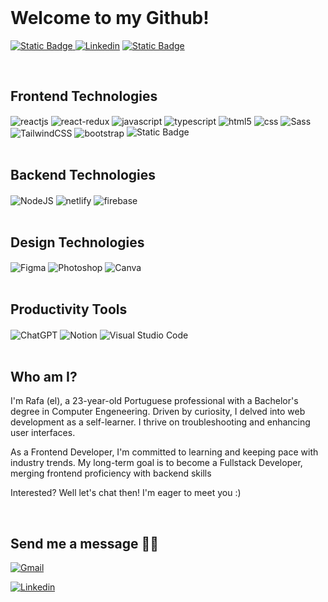 <br>

# Welcome to my Github!


[![Static Badge](https://img.shields.io/badge/My%20Website-%23617566?style=for-the-badge&logo=data%3Aimage%2Fpng%3Bbase64%2CiVBORw0KGgoAAAANSUhEUgAAADIAAAAyCAYAAAAeP4ixAAAACXBIWXMAAAsTAAALEwEAmpwYAAAG00lEQVR4nO1a6Y8URRQfQDw%2FeF9gvDGamGgiKBg%2FaFS8IvE%2B8IjReOAC4hUvFgQiAgIag3hFJPrBf4BElwUEj2hEQA5BVnFlYXdm%2Br3umV0%2FsSu0%2BY2%2Fwkcx0z3LzsrGbCWd6a56R706Xv3eq8lk%2Bsv%2FtBSLxWNV9XZVnSsiDaraJCKRiPzFJ1LVrWx7Q1VvKxQKx2T6Qmlubj5cRO5X1WUi0qWqcXce8IhIo4iMhazMQTLgWVXNmU5h1Heb78YgCG5033xfZtp3g8cYllXVp5uamg77T4wIw%2FByVd1iOrQxDMNnVHWqG2VVHe%2FoHZ35nmgMmAJeEdlk5P2sqiN7exbmm1HfGobhXXEcDxCRESLSKSJ7VPVhy%2BcbghIEwaPs9C4RGQ4ZYRjeDZlmdufVfLlhU6rqV2bEJ8dxfAja8Kuq69jhBT5vOUNY%2Fy7b1nqy6s1%2BWxlF0dE1MUJEhojIehrxu6pe6rWPY1tzS0vLEdUaks1mjxKRFvI%2B7vFcBnls%2Bymfz5%2FSIyPa2tpOVNVtbi8EQXCqbY%2FjeLCIbOdmvrecjEqGoNDjlQYBsjL7D%2BBG8v%2Fa3t5%2B%2FAEZwWleTkXt%2BXz%2BnISObI%2FjeFB3DYEOEdlBGWP9duiEbrYvraQjsfDQsn7%2FTxF5MwiC8wxNyVDsmQQ5FQ1he71z1xkW6IAu6PT6MKtbRoRheAM8EDwRvJCqLqFHcgLXicgMngWdSWs4zRAsV3o8yJphHEdMnUvQB%2BMVR1dlBDas2xeq%2BpKrz%2BfzF4vIIhEpeKfzLlX9El5IROrCMLwe7hjLgrClRId3LpURoMFZQ8%2B1kgNmZQLaLIJOMyCT3X6pyi3jdKWwzf4GRInj%2BFARudlt8lo%2BIrIdsqGjnF53zuBQTTQC8MDBDghMMThLuitV9VoMgIh8SFC4WlV%2FI1DcO8qoU9UfSPOBqk4CL2WUYEqSThG5hXRt5Yy1hPdR6QactglGnEa6YhzHA1MMTtwjKEQHbskOTaErwRkggSRDGtnBJ5IUi8gYKl2RRFetIaRbQd1jUnTXka6hIgyhZ%2BhMO3xEZBo7OLuGhsxhB19NO6RdP%2BFA0uT2lz5RlHFGEAT3mLoJxvO86OpBw%2Fof8e1wkYg84ANKPvVG5h2kXc%2FvX7iB7zQ04w3vXuSAENnFLRUNEZHXyPiJqfveCFxjBH7Kupe9ffOZ4f3GDMIGU%2F8x66dS1mzSLDY03xne9ab%2BI9ZNTzJkOIkEAI0n8R5CEkRucT6fPxcuV1XzpD0fvDiF3XkBMBhF0emEOZsNir0ALhTnAGfgQhoyku0BZDu9MMBEj463lf24KJPip92JPdIAuucRlrrlFYbhKL5vsvwO2kRRdAXgjZsxPqXl5QYLWRZPbwkFIxYxel9Q1Vd8XsRFFY0ws%2FK2mzrMAkYmiqIzzOysIbgDzTSPdx7rZ2IWQF8oFM4CP0d4g4ntZ3qDsMDXWygUzizHW43bR2eucsuLTCv9%2FeJGz4I6FM7EXl4R%2Bdbwfm15AR49vVd7elf5e83OWqoh2BtYq26jIVFgRm2i2YD7TS%2F3TpuhqSvnwUTkDx8CMcgSQ%2FOY4X3S1O9Igk%2F7FEBoB9HtKZ%2FNZk8yiYGy06uq75O3K5fLnezqi8XicYT8aJtfQe9itu%2BDLjzet6oyor%2F0lVL4BzQiYdaFJZREC2DH5TWnhqDR5QhKh2SPQKOB8eP6KoxXQhcR%2BSI1sALmSgqYEPyQrqNGgdVAk%2FYZkkA3wCGMxMCKoW5blSNjQ93RJtRdylB3m01U8B0n%2F2rQgJb5gapDXVW9lbJ2Joa6JH7EzEpfTT48lGgEGQa5XK9DtinpoE6mgxbi4ArD8DpgolwudzaT3yU6vKMObaTBIbcQvFWmg%2BrZvi5tOdtZuSYlQbeWmKjWCbrpkJ2UoAOEqsoIP4Y2TwdAYRAEw3wv18OU6ZQyKdNhBKAdXh9ez3S3cIk1piSxx7K9xd1xdMcQ4qudVSaxGw4oiY3S0dFxAlKULvbwXSOvFZordSTNEFV9sNK1gqoONUFVE%2FBWpicF6x%2BXLU6hf7%2BHHJhDtK2trUd286JnR7mLnjAMR0Ge29wWfPao0PuscqgW69qNIO9R3AZ9p1pDVPU9tq0xV2%2BDAX965erNuwydZ25km5BJ4ak83MFsnENphiDWcGGCiFwCGbjx0n%2BXMXTM7dW7dywtBxOoFGHpc8b7oBMTKhmiqk%2FZ62nwIkFh5G2qKgKsRSGUmeRFg%2Fv8YQB%2FDgiC4Cb3zffllf4wQO81MRV69JZBWBLETp0HAElwyDUAAB4UA8oVbEqCutki8jmyh4QaXXxwP7KFbbNw11HzjdxfMn2n%2FA33tOsywrC8DQAAAABJRU5ErkJggg%3D%3D)
](https://rafa-lopes.netlify.app/)
[![Linkedin](https://img.shields.io/badge/LinkedIn-0077B5?style=for-the-badge&logo=linkedin&logoColor=white)](https://www.linkedin.com/in/rafael-lopes-frontend-developer/)
[![Static Badge](https://img.shields.io/badge/download%20cv-%23ddd?style=for-the-badge&logo=data%3Aimage%2Fpng%3Bbase64%2CiVBORw0KGgoAAAANSUhEUgAAADIAAAAyCAYAAAAeP4ixAAAACXBIWXMAAAsTAAALEwEAmpwYAAABDElEQVR4nO2X%2FQqCQBDE5ylMev8XKf%2BKoBKij6fZEFY4xIv1Wrq15gdLgt6442x2AcTMDsARP4BorR6hkWAwkWgwkWgwkWgwkWgwkWiESESM1Rk0cnQL7lOM9QZ7g0YII6vXkAhNgEaCPU0wkWBPE0zkTxM5AbgAaAs0hjU9gINDHx8L9HrNPWMmp9HqmuHcOYKRBsBVr3sC2Bo0Nsmax8yaar%2Fs78xMNZaa%2BPoWJWcm1SgxUWWvNWdm1Cg1UW3TmH6Jx8%2F0OPdS8O7DRSBNJq2lSYTYxk%2FNlJoI8X9kGKGbVluxD3hsLxotrN2IB0IjChNxRjhaCkfLGeFoKRwtZ4SjpUiwQim1GzcbeQG1AFqJ0C8cGAAAAABJRU5ErkJggg%3D%3D)
](https://drive.google.com/file/d/14v_VkQ3HAfnLcltgsVtZeOgxJAvctO6L/view?usp=share_link?alt=media&token=d6ef8f22-21a7-41e5-8ac7-d8afc5003be6)

<br>

## Frontend Technologies

<div style="display: inline_block">

<img align="center" style="display:inline" alt="reactjs"  src="https://img.shields.io/badge/React-20232A?style=for-the-badge&logo=react&logoColor=61DAFB"/>

<img align="center" style="display:inline" alt="react-redux"  src="https://img.shields.io/badge/Redux-20232A?style=for-the-badge&logo=redux&logoColor=61DAFB"/>

<img align="center" style="display:inline" alt="javascript"  src="https://img.shields.io/badge/JavaScript-323330?style=for-the-badge&logo=javascript&logoColor=F7DF1E">

<img align="center" style="display:inline" alt="typescript"  src="https://img.shields.io/badge/TypeScript-323330?style=for-the-badge&logo=typescript&logoColor=2f74c0">

<img align="center" style="display:inline" alt="html5"  src="https://img.shields.io/badge/HTML5-E34F26?style=for-the-badge&logo=html5&logoColor=white"/>

<img align="center" style="display:inline" alt="css"  src="https://img.shields.io/badge/CSS3-1572B6?style=for-the-badge&logo=css3&logoColor=white"/>

<img align="center" style="display:inline" alt="Sass"  src="https://img.shields.io/badge/Sass-1572B6?style=for-the-badge&&color=c76494&logo=Sass&logoColor=white"/>

<img align="center" style="display:inline" alt="TailwindCSS"  src="https://img.shields.io/badge/TailwindCSS-1572B6?style=for-the-badge&logo=TailwindCSS&logoColor=white"/>

<img align="center" style="display:inline" alt="bootstrap"  src="https://img.shields.io/badge/Bootstrap-563D7C?style=for-the-badge&logo=bootstrap&logoColor=white"/>

<img alt="Static Badge" src="https://img.shields.io/badge/And%20more!-%23ddd?style=for-the-badge&logo=data%3Aimage%2Fpng%3Bbase64%2CiVBORw0KGgoAAAANSUhEUgAAADIAAAAyCAYAAAAeP4ixAAAACXBIWXMAAAsTAAALEwEAmpwYAAAA5UlEQVR4nO3UMW7CQBSE4b%2BBVOC0gUORcAxMuCXESBClAcM1IH2ijYaVI7IRnddiPulVnnnF2mswMzMzMzMzuwsPwCtQAZ%2BaN2AO9DvQ%2FzEGPoCvxLwDI%2FLtx5O4LNkBE2CgeQZqPdsmTqbtfrRQcA8UXCsay8oM%2B9FaoXASKS%2FKhG82t350Vii8ypShMqcM%2B9HphkXFP4va7keVQuFipUyVWWXYj%2BYK1YnL9ggclZll2I%2F6%2Bk%2BH4EEXa6iZNpZsgF6G%2FV9GjWV%2FTVjylHH%2F6mRKfYdnzVKvs9eBvpmZmZmZmRkd9w1Ms7n%2BqE9GlAAAAABJRU5ErkJggg%3D%3D">

</div>

<br>

## Backend Technologies

<div style="display: inline_block">

<img align="center" style="display:inline" alt="NodeJS"  src="https://img.shields.io/badge/Node.js-43853D?style=for-the-badge&logo=node.js&logoColor=white"/>

<img align="center" style="display:inline" alt="netlify"  src="https://img.shields.io/badge/Netlify-00C7B7?style=for-the-badge&logo=netlify&logoColor=white"/>

<img align="center" style="display:inline" alt="firebase"  src="https://img.shields.io/badge/Firebase-E34F26?style=for-the-badge&logo=firebase&logoColor=whtie"/>

</div>

<br>

## Design Technologies

<div style="display: inline_block">

<img align="center" style="display:inline" alt="Figma"  src="https://img.shields.io/badge/Figma-f7f7f7?style=for-the-badge&logo=Figma"/>

<img align="center" style="display:inline" alt="Photoshop"  src="https://img.shields.io/badge/Photoshop-001d34?style=for-the-badge&logo=Adobe-Photoshop"/>

<img align="center" style="display:inline" alt="Canva"  src="https://img.shields.io/badge/Canva-20232A?style=for-the-badge&logo=Canva"/>

</div>

<br>

## Productivity Tools

<div style="display: inline_block">

<img align="center" style="display:inline" alt="ChatGPT"  src="https://img.shields.io/badge/ChatGPT-79277d?style=for-the-badge&logo=openai"/>

<img align="center" style="display:inline" alt="Notion"  src="https://img.shields.io/badge/Notion-333?style=for-the-badge&logo=Notion"/>

<img align="center" style="display:inline" alt="Visual Studio Code"  src="https://img.shields.io/badge/Visual Studio Code-1b5ea6?style=for-the-badge&logo=Visual Studio Code"/>

</div>

<br>

## Who am I?

<p>  I'm Rafa (el), a 23-year-old Portuguese professional with
                        a Bachelor's degree in Computer Engeneering. Driven by
                        curiosity, I delved into web development as a
                        self-learner. I thrive on troubleshooting and enhancing
                        user interfaces.</p>

<p>As a Frontend Developer, I'm committed to learning and keeping pace with industry trends. My long-term goal is to become a Fullstack Developer, merging frontend proficiency with backend skills </p>


<p>Interested? Well let's chat then! I'm eager to meet you :)</p>

<br/>

## Send me a message 🙋‍♂️

[![Gmail](https://img.shields.io/badge/Gmail-0078D4?style=for-the-badge&color=red&logo=gmail&logoColor=white)](mailto:rafalopessecond@gmail.com)

[![Linkedin](https://img.shields.io/badge/LinkedIn-0077B5?style=for-the-badge&logo=linkedin&logoColor=white)](https://www.linkedin.com/in/rafael-lopes-frontend-developer/)
